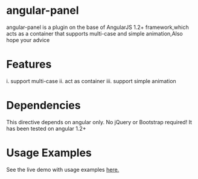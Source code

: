 # angular-panel
angular-panel is a plugin on the base of AngularJS 1.2+ framework,which acts as a container that supports multi-case and simple animation,Also hope your advice

# Features
i.  support multi-case
ii. act as container
iii. support simple animation

# Dependencies
This directive depends on angular only. No jQuery or Bootstrap required! It has been tested on angular 1.2+

# Usage Examples
See the live demo with usage examples <a href = ''>here.</a>

